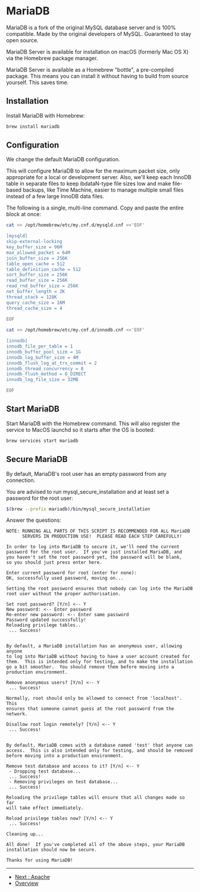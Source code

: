 # MariaDB

MariaDB is a fork of the original MySQL database server and is 100% compatible.
Made by the original developers of MySQL. Guaranteed to stay open source.

MariaDB Server is available for installation on macOS (formerly Mac OS X) via 
the Homebrew package manager.

MariaDB Server is available as a Homebrew "bottle", a pre-compiled package. 
This means you can install it without having to build from source yourself. 
This saves time.

## Installation

Install MariaDB with Homebrew:

```bash
brew install mariadb
```

## Configuration

We change the default MariaDB configuration.

This will configure MariaDB to allow for the maximum packet size, only 
appropriate for a local or development server. Also, we'll keep each InnoDB 
table in separate files to keep ibdataN-type file sizes low and make 
file-based backups, like Time Machine, easier to manage multiple small files 
instead of a few large InnoDB data files. 

The following is a single, multi-line command. Copy and paste the entire 
block at once:

```bash
cat >> /opt/homebrew/etc/my.cnf.d/mysqld.cnf <<'EOF'

[mysqld] 
skip-external-locking
key_buffer_size = 96M
max_allowed_packet = 64M
join_buffer_size = 256K
table_open_cache = 512
table_definition_cache = 512
sort_buffer_size = 256K
read_buffer_size = 256K
read_rnd_buffer_size = 256K
net_buffer_length = 2K
thread_stack = 128K
query_cache_size = 16M
thread_cache_size = 4
 
EOF
```

```bash
cat >> /opt/homebrew/etc/my.cnf.d/innodb.cnf <<'EOF'

[innodb]
innodb_file_per_table = 1
innodb_buffer_pool_size = 1G
innodb_log_buffer_size = 4M
innodb_flush_log_at_trx_commit = 2
innodb_thread_concurrency = 8
innodb_flush_method = O_DIRECT
innodb_log_file_size = 32MB

EOF
```

## Start MariaDB

Start MariaDB with the Homebrew command. This will also register the service to
MacOS launchd so it starts after the OS is booted:

```bash
brew services start mariadb
```

##	Secure MariaDB

By default, MariaDB's root user has an empty password from any connection. 

You are advised to run mysql_secure_installation and at least set a password 
for the root user:

```bash
$(brew --prefix mariadb)/bin/mysql_secure_installation
```

Answer the questions:

```
NOTE: RUNNING ALL PARTS OF THIS SCRIPT IS RECOMMENDED FOR ALL MariaDB
      SERVERS IN PRODUCTION USE!  PLEASE READ EACH STEP CAREFULLY!

In order to log into MariaDB to secure it, we'll need the current
password for the root user.  If you've just installed MariaDB, and
you haven't set the root password yet, the password will be blank,
so you should just press enter here.

Enter current password for root (enter for none):
OK, successfully used password, moving on...

Setting the root password ensures that nobody can log into the MariaDB
root user without the proper authorisation.

Set root password? [Y/n] <-- Y
New password: <-- Enter password
Re-enter new password: <-- Enter same password
Password updated successfully!
Reloading privilege tables..
 ... Success!


By default, a MariaDB installation has an anonymous user, allowing anyone
to log into MariaDB without having to have a user account created for
them.  This is intended only for testing, and to make the installation
go a bit smoother.  You should remove them before moving into a
production environment.

Remove anonymous users? [Y/n] <-- Y
 ... Success!

Normally, root should only be allowed to connect from 'localhost'.  This
ensures that someone cannot guess at the root password from the network.

Disallow root login remotely? [Y/n] <-- Y
 ... Success!
 

By default, MariaDB comes with a database named 'test' that anyone can
access.  This is also intended only for testing, and should be removed
before moving into a production environment.

Remove test database and access to it? [Y/n] <-- Y
 - Dropping test database...
 ... Success!
 - Removing privileges on test database...
 ... Success!

Reloading the privilege tables will ensure that all changes made so far
will take effect immediately.

Reload privilege tables now? [Y/n] <-- Y
 ... Success!

Cleaning up...

All done!  If you've completed all of the above steps, your MariaDB
installation should now be secure.

Thanks for using MariaDB!
```

---

* [Next : Apache](./Apache.md)
* [Overview](../README.md)
